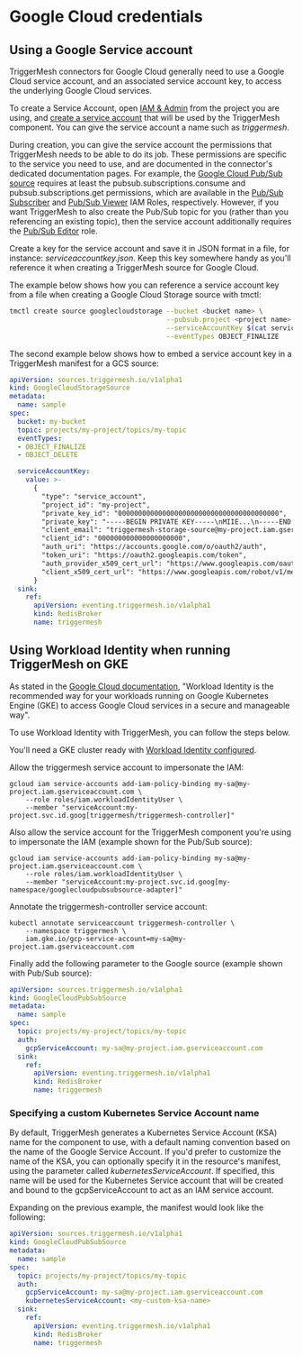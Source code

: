 # Google Cloud credentials

## Using a Google Service account

TriggerMesh connectors for Google Cloud generally need to use a Google Cloud service account, and an associated service account key, to access the underlying Google Cloud services.

To create a Service Account, open [IAM & Admin](https://console.cloud.google.com/iam-admin) from the project you are using, and [create a service account](https://cloud.google.com/iam/docs/service-accounts-create) that will be used by the TriggerMesh component. You can give the service account a name such as *triggermesh*.

During creation, you can give the service account the permissions that TriggerMesh needs to be able to do its job. These permissions are specific to the service you need to use, and are documented in the connector's dedicated documentation pages. For example, the [Google Cloud Pub/Sub source](../../sources/googlecloudpubsub.md) requires at least the pubsub.subscriptions.consume and pubsub.subscriptions.get permissions, which are available in the [Pub/Sub Subscriber](https://cloud.google.com/iam/docs/understanding-roles#pubsub.subscriber) and [Pub/Sub Viewer](https://cloud.google.com/iam/docs/understanding-roles#pubsub.viewer) IAM Roles, respectively. However, if you want TriggerMesh to also create the Pub/Sub topic for you (rather than you referencing an existing topic), then the service account additionally requires the [Pub/Sub Editor](https://cloud.google.com/iam/docs/understanding-roles#pubsub.editor) role. 

Create a key for the service account and save it in JSON format in a file, for instance: *serviceaccountkey.json*. Keep this key somewhere handy as you'll reference it when creating a TriggerMesh source for Google Cloud.

The example below shows how you can reference a service account key from a file when creating a Google Cloud Storage source with tmctl:

```sh
tmctl create source googlecloudstorage --bucket <bucket name> \
                                       --pubsub.project <project name> \
                                       --serviceAccountKey $(cat serviceaccountkey.json) \
                                       --eventTypes OBJECT_FINALIZE
```

The second example below shows how to embed a service account key in a TriggerMesh manifest for a GCS source:

```yaml
apiVersion: sources.triggermesh.io/v1alpha1
kind: GoogleCloudStorageSource
metadata:
  name: sample
spec:
  bucket: my-bucket
  topic: projects/my-project/topics/my-topic
  eventTypes:
  - OBJECT_FINALIZE
  - OBJECT_DELETE

  serviceAccountKey:
    value: >-
      {
        "type": "service_account",
        "project_id": "my-project",
        "private_key_id": "0000000000000000000000000000000000000000",
        "private_key": "-----BEGIN PRIVATE KEY-----\nMIIE...\n-----END PRIVATE KEY-----\n",
        "client_email": "triggermesh-storage-source@my-project.iam.gserviceaccount.com",
        "client_id": "000000000000000000000",
        "auth_uri": "https://accounts.google.com/o/oauth2/auth",
        "token_uri": "https://oauth2.googleapis.com/token",
        "auth_provider_x509_cert_url": "https://www.googleapis.com/oauth2/v1/certs",
        "client_x509_cert_url": "https://www.googleapis.com/robot/v1/metadata/x509/triggermesh-storage-source%40my-project.iam.gserviceaccount.com"
      }
  sink:
    ref:
      apiVersion: eventing.triggermesh.io/v1alpha1
      kind: RedisBroker
      name: triggermesh
```

## Using Workload Identity when running TriggerMesh on GKE

As stated in the [Google Cloud documentation](https://cloud.google.com/kubernetes-engine/docs/concepts/workload-identity), "Workload Identity is the recommended way for your workloads running on Google Kubernetes Engine (GKE) to access Google Cloud services in a secure and manageable way".

To use Workload Identity with TriggerMesh, you can follow the steps below.

You'll need a GKE cluster ready with [Workload Identity configured](https://cloud.google.com/kubernetes-engine/docs/how-to/workload-identity).

Allow the triggermesh service account to impersonate the IAM:

```
gcloud iam service-accounts add-iam-policy-binding my-sa@my-project.iam.gserviceaccount.com \
    --role roles/iam.workloadIdentityUser \
    --member "serviceAccount:my-project.svc.id.goog[triggermesh/triggermesh-controller]"
```

Also allow the service account for the TriggerMesh component you're using to impersonate the IAM (example shown for the Pub/Sub source):

```
gcloud iam service-accounts add-iam-policy-binding my-sa@my-project.iam.gserviceaccount.com \
    --role roles/iam.workloadIdentityUser \
    --member "serviceAccount:my-project.svc.id.goog[my-namespace/googlecloudpubsubsource-adapter]"
```

Annotate the triggermesh-controller service account:

```
kubectl annotate serviceaccount triggermesh-controller \
    --namespace triggermesh \
    iam.gke.io/gcp-service-account=my-sa@my-project.iam.gserviceaccount.com
```

Finally add the following parameter to the Google source (example shown with Pub/Sub source):

```yaml
apiVersion: sources.triggermesh.io/v1alpha1
kind: GoogleCloudPubSubSource
metadata:
  name: sample
spec:
  topic: projects/my-project/topics/my-topic
  auth:
    gcpServiceAccount: my-sa@my-project.iam.gserviceaccount.com
  sink:
    ref:
      apiVersion: eventing.triggermesh.io/v1alpha1
      kind: RedisBroker
      name: triggermesh
```

### Specifying a custom Kubernetes Service Account name

By default, TriggerMesh generates a Kubernetes Service Account (KSA) name for the component to use, with a default naming convention based on the name of the Google Service Account. If you'd prefer to customize the name of the KSA, you can optionally specify it in the resource's manifest, using the parameter called *kubernetesServiceAccount*. If specified, this name will be used for the Kubernetes Service account that will be created and bound to the gcpServiceAccount to act as an IAM service account.

Expanding on the previous example, the manifest would look like the following:

```yaml
apiVersion: sources.triggermesh.io/v1alpha1
kind: GoogleCloudPubSubSource
metadata:
  name: sample
spec:
  topic: projects/my-project/topics/my-topic
  auth:
    gcpServiceAccount: my-sa@my-project.iam.gserviceaccount.com
    kubernetesServiceAccount: <my-custom-ksa-name>
  sink:
    ref:
      apiVersion: eventing.triggermesh.io/v1alpha1
      kind: RedisBroker
      name: triggermesh
```